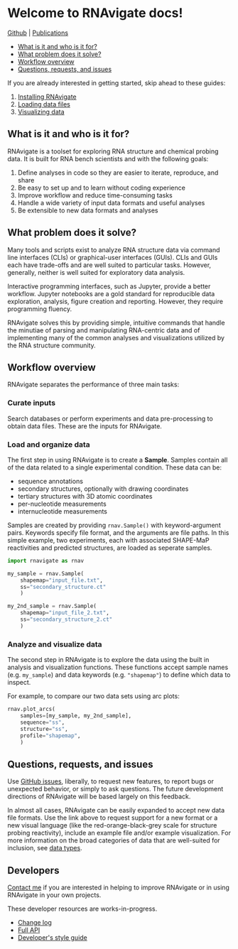 Welcome to RNAvigate docs!
==========================

[Github](https://github.com/Weeks-UNC/RNAvigate) | [Publications](publications.md)

- [What is it and who is it for?](#what-is-it-and-who-is-it-for)
- [What problem does it solve?](#what-problem-does-it-solve)
- [Workflow overview](#workflow-overview)
- [Questions, requests, and issues](#questions-requests-and-issues)

If you are already interested in getting started, skip ahead to these guides:

1. [Installing RNAvigate](installing-rnavigate.md)
2. [Loading data files](loading-data.md)
3. [Visualizing data](visualizing_data.ipynb)

## What is it and who is it for?

RNAvigate is a toolset for exploring RNA structure and chemical probing data.
It is built for RNA bench scientists and with the following goals:
1. Define analyses in code so they are easier to iterate, reproduce, and share
2. Be easy to set up and to learn without coding experience
3. Improve workflow and reduce time-consuming tasks
4. Handle a wide variety of input data formats and useful analyses
5. Be extensible to new data formats and analyses

## What problem does it solve?

Many tools and scripts exist to analyze RNA structure data via command line interfaces
(CLIs) or graphical-user interfaces (GUIs). CLIs and GUIs each have trade-offs and are
well suited to particular tasks. However, generally, neither is well suited for
exploratory data analysis.

Interactive programming interfaces, such as Jupyter, provide a better workflow.
Jupyter notebooks are a gold standard for reproducible data exploration, analysis,
figure creation and reporting. However, they require programming fluency.

RNAvigate solves this by providing simple, intuitive commands that handle the minutiae
of parsing and manipulating RNA-centric data and of implementing many of the common
analyses and visualizations utilized by the RNA structure community.

## Workflow overview

RNAvigate separates the performance of three main tasks:

### Curate inputs

Search databases or perform experiments and data pre-processing to
obtain data files. These are the inputs for RNAvigate.

### Load and organize data

The first step in using RNAvigate is to create a **Sample**. Samples contain all of the
data related to a single experimental condition. These data can be:
- sequence annotations
- secondary structures, optionally with drawing coordinates
- tertiary structures with 3D atomic coordinates
- per-nucleotide measurements
- internucleotide measurements

Samples are created by providing `rnav.Sample()` with keyword-argument pairs. Keywords
specify file format, and the arguments are file paths. In this simple example, two
experiments, each with associated SHAPE-MaP reactivities and predicted structures, are
loaded as seperate samples.

```python
import rnavigate as rnav

my_sample = rnav.Sample(
    shapemap="input_file.txt",
    ss="secondary_structure.ct"
    )

my_2nd_sample = rnav.Sample(
    shapemap="input_file_2.txt",
    ss="secondary_structure_2.ct"
    )
```

### Analyze and visualize data

The second step in RNAvigate is to explore the data using the built in analysis and
visualization functions. These functions accept sample names (e.g. `my_sample`) and
data keywords (e.g. `"shapemap"`) to define which data to inspect.

For example, to compare our two data sets using arc plots:

```python
rnav.plot_arcs(
    samples=[my_sample, my_2nd_sample],
    sequence="ss",
    structure="ss",
    profile="shapemap",
    )
```

## Questions, requests, and issues

Use [GitHub issues](https://github.com/Weeks-UNC/RNAvigate/issues), liberally,
to request new features, to report bugs or unexpected behavior, or simply to
ask questions. The future development directions of RNAvigate will be based
largely on this feedback.

In almost all cases, RNAvigate can be easily expanded to accept new data file
formats. Use the link above to request support for a new format or a new visual
language (like the red-orange-black-grey scale for structure probing
reactivity), include an example file and/or example visualization. For more
information on the broad categories of data that are well-suited for inclusion,
see [data types](data-types.md).

## Developers

[Contact me](mailto:psirving@email.unc.edu) if you are interested in
helping to improve RNAvigate or in using RNAvigate in your own projects.

These developer resources are works-in-progress.

- [Change log](dev/changelog.md)
- [Full API](dev/full_api.md)
- [Developer's style guide](dev/style_guide.md)

